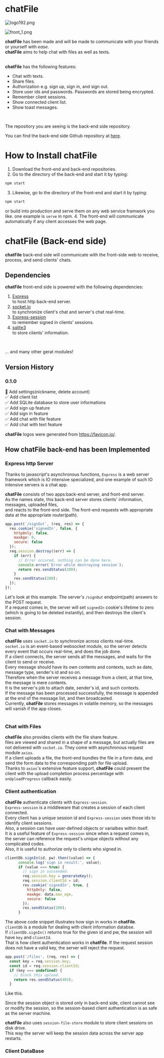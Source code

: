 # chatFile
![logo192.png](/img/logo192.png)
<br>

![front_1.png](/img/front_1.png)
<br>

**chatFile** has been made and will be made to communicate with your friends or yourself with *ease*.  
**chatFile** aims to help chat with files as well as texts.  
<br>

**chatFile** has the following features:
<br>
* Chat with texts.
* Share files.
* Authorization e.g. sign up, sign in, and sign out.
* Store user ids and passwords. Passwords are stored being encrypted.
* Remember client sessions.
* Show connected client list.
* Show toast messages.
<br>

The repository you are seeing is the back-end side repository.  

You can find the back-end side Github repository at [here](https://github.com/dlguswo333/chatFile_front).  

# How to Install chatFile
  1. Download the front-end and back-end repositories.
  2. Go to the directory of the back-end and start it by typing:
  ```bash
  npm start
  ```
  3. Likewise, go to the directory of the front-end and start it by typing:
  ```bash
  npm start
  ```
  or build into production and serve them on any web service framwork you like. one example is ``serve`` in npm. 
  4. The front-end will communicate automatically if any client accesses the web page.

# chatFile (Back-end side)
**chatFile** back-end side will communicate with the front-side web to receive, process, and send clients' chats.
## Dependencies
**chatFile** front-end side is powered with the following dependencies:
  1. [Express](https://expressjs.com/)
    <br>
    to host http back-end server.
  2. [socket.io](https://socket.io/)
    <br>
    to synchronize client's chat and server's chat real-time.
  3. [Express-session](https://www.npmjs.com/package/express-session)
    <br>
    to remember signed in clients' sessions.
  4. [sqlite3](https://github.com/mapbox/node-sqlite3)
    <br>
    to store clients' information.
<br>

... and many other gerat modules!

## Version History
### 0.1.0
  🔲 Add settings(nickname, delete account)
  <br>
  ✅ Add client list
  <br>
  ✅ Add SQLite database to store user informations
  <br>
  ✅ Add sign up feature
  <br>
  ✅ Add sign in feature
  <br>
  ✅ Add chat with file feature
  <br>
  ✅ Add chat with text feature
<br>

**chatFile** logos were generated from https://favicon.io/.
<br>

## How chatFile back-end has been Implemented

### Express http Server
Thanks to javascript's asynchronous functions, ``Express`` is a web server framework
which is IO intensive specialized, and one example of such IO intensive servers is a chat app.
<br>

**chatFile** consists of two apps:back-end server, and front-end server.<br>
As the names state, this back-end server stores clients' information, messages, uploaded files,<br>
and reacts to the front-end side. The front-end requests with appropriate data at the appropriate router(path).<br>
```js
app.post(`/signOut`, (req, res) => {
  res.cookie('signedIn', false, {
    httpOnly: false,
    maxAge: 0,
    secure: false
  });
  req.session.destroy((err) => {
    if (err) {
      // Error occured, nothing can be done here.
      console.error(`Error while destroying session`);
      return res.sendStatus(200);
    }
    res.sendStatus(200);
  });
});
```
Let's look at this example. The server's ``/signOut`` endpoint(path) answers to the POST request.<br>
If a request comes in, the server will set ``signedIn`` cookie's lifetime to zero
(which is going to be deleted instantly), and then destroys the client's session.
<br>

### Chat with Messages
**chatFile** uses ``socket.io`` to synchronize across clients real-time.<br>
``socket.io`` is an event-based websocket module, so the server detects every event that occurs real-time,
and does the job done.<br>
If a client connects, the server sends all the messages, and waits for the client to send or receive.<br>
Every message should have its own contents and contexts, such as date, message type, sender's id and so on.<br>
Therefore when the server receives a message from a client, at that time, the message is mere contents.<br>
It is the server's job to attach date, sender's id, and such contexts.<br>
If the message has been processed successfully, the message is appended at the end of the message list,
and then broadcasted.<br>
Currently, **chatFile** stores messages in volatile memory, so the messages will vanish if the app closes.<br>
<br>

### Chat with Files
**chatFile** also provides clients with the file share feature.<br>
files are viewed and shared in a shape of a message,
but actually files are not delivered with ``socket.io``.
They come with asynchronous request module ``axios``.<br>
If a client uploads a file, the front-end bundles the file in a form data,
and send the form data to the corresponding path for file upload.<br>
Thanks to ``axios``'s extensive feature support, **chatFile** could present the client 
with the upload completion process percentage with ``onUploadProgress`` callback easily.
<br>

### Client authentication
**chatFile** authenticate clients with ``Express-session``.<br>
``Express-session`` is a middleware that creates a session of each client connected.<br>
Every client has a unique session id and ``Express-session`` uses those ids to identify client sessions.<br>
Also, a session can have user-defined objects or varialbes within itself.<br>
It is a useful feature of ``Express-session`` since when a request comes in,<br>
the server can reference the request's unique objects without any complicated codes.<br>
Also, it is useful to authorize only to clients who signed in.<br>
```js
clientDb.signIn(id, pw).then((value) => {
      console.log('sign in result:', value);
      if (value === true) {
        // sign in succeeded.
        req.session.key = generateKey();
        req.session.clientId = id;
        res.cookie('signedIn', true, {
          httpOnly: false,
          maxAge: data.max_age,
          secure: false
        });
        res.sendStatus(200);
      }
```
The above code snippet illustrates how sign in works in **chatFile**.<br>
``clientDb`` is a module for dealing with client information databse.<br>
If ``clientDb.signIn()`` returns true for the given id and pw,
the session will have ``key`` and ``clientId``.<br>
That is how client authentication works in **chatFile**.
If the request session does not have a valid key, the server will reject the request.
```js
app.post('/files', (req, res) => {
  const key = req.session.key;
  const id = req.session.clientId;
  if (key === undefined) {
    // block this upload.
    return res.sendStatus(403);
  }
```
Like this.
<br>

Since the session object is stored only in back-end side, client cannot see or
modify the session, so the session-based client authentication is as safe as
the server machine.
<br>

**chatFile** also uses ``session-file-store`` module to store client sessions on disk drive.<br>
This way the server will keep the session data across the server app restarts.
<br>

### Client DataBase
